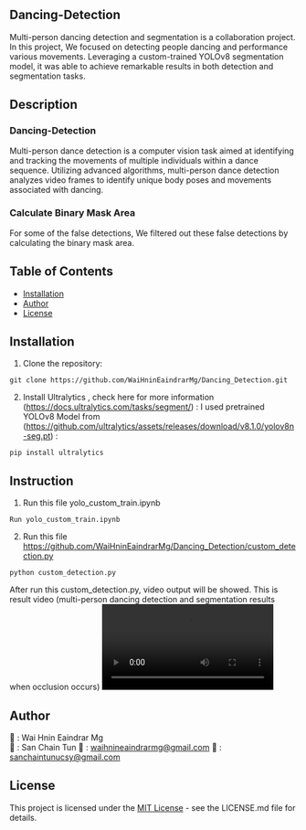 ## Dancing-Detection
Multi-person dancing detection and segmentation is a collaboration project.
In this project, We focused on detecting people dancing and performance various movements. Leveraging a custom-trained YOLOv8 segmentation model, it was able to achieve remarkable results in both detection and segmentation tasks.


## Description
### Dancing-Detection
Multi-person dance detection is a computer vision task aimed at identifying and tracking the movements of multiple individuals within a dance sequence.
Utilizing advanced algorithms, multi-person dance detection analyzes video frames to identify unique body poses and movements associated with dancing.

### Calculate Binary Mask Area 
For some of the false detections, We filtered out these false detections by calculating the binary mask area.


## Table of Contents
- [Installation](#installation)
- [Author](#author)
- [License](#license)


## Installation
1. Clone the repository:
```
git clone https://github.com/WaiHninEaindrarMg/Dancing_Detection.git
```

2. Install Ultralytics , check here for more information (https://docs.ultralytics.com/tasks/segment/) :
I used pretrained YOLOv8 Model from (https://github.com/ultralytics/assets/releases/download/v8.1.0/yolov8n-seg.pt) : 
```
pip install ultralytics
```


## Instruction
1. Run this file yolo_custom_train.ipynb
```
Run yolo_custom_train.ipynb
```
2. Run this file https://github.com/WaiHninEaindrarMg/Dancing_Detection/custom_detection.py
```
python custom_detection.py
```

After run this custom_detection.py, video output will be showed.
This is result video (multi-person dancing detection and segmentation results when occlusion occurs)
![Result](https://github.com/WaiHninEaindrarMg/Dancing_Detection/blob/main/output/output_video.mp4)

##
## Author
👤 : Wai Hnin Eaindrar Mg  
👤 : San Chain Tun
📧 : [waihnineaindrarmg@gmail.com](mailto:waihnineaindrarmg@gmail.com)
📧 : [sanchaintunucsy@gmail.com](mailto:sanchaintunucsy@gmail.com)


## License

This project is licensed under the [MIT License](LICENSE.md) - see the LICENSE.md file for details.


